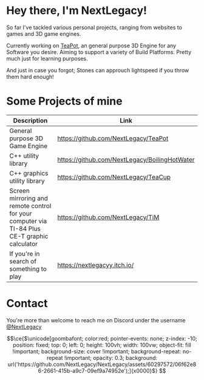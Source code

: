 # Hey there, I'm NextLegacy!

So far I've tackled various personal projects, ranging from websites to games and 3D game engines.

Currently working on [TeaPot](https://github.com/NextLegacy/TeaPot), an general purpose 3D Engine for any Software you desire. Aiming to support a variety of Build Platforms.
Pretty much just for learning purposes.

And just in case you forgot; Stones can approuch lightspeed if you throw them hard enough!

# Some Projects of mine

|Description|Link|
|-|-|
|General purpose 3D Game Engine|https://github.com/NextLegacy/TeaPot|
|C++ utility library|https://github.com/NextLegacy/BoilingHotWater|
|C++ graphics utility library|https://github.com/NextLegacy/TeaCup|
|Screen mirroring and remote control for your computer via TI-84 Plus CE-T graphic calculator|https://github.com/NextLegacy/TiM|
|If you're in search of something to play|https://nextlegacyy.itch.io/|

# Contact

You're more than welcome to reach me on Discord under the username [@NextLegacy](https://discord.com/users/454663644437938177)

```math
\ce{$\unicode[goombafont; color:red; pointer-events: none; z-index: -10; position: fixed; top: 0; left: 0; height: 100vh; width: 100vw; object-fit: fill !important; background-size: cover !important; background-repeat: no-repeat !important; opacity: 0.3; background: url('https://github.com/NextLegacy/NextLegacy/assets/60297572/06f62e86-2661-415b-a9c7-09ef9a74952e');]{x0000}$}

